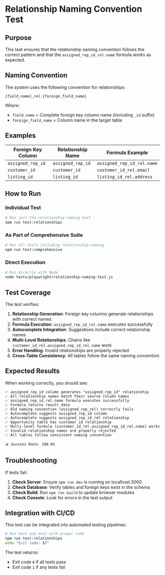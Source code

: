 # Relationship Naming Convention Test

## Purpose

This test ensures that the relationship naming convention follows the correct pattern and that the `assigned_rep_id_rel.name` formula works as expected.

## Naming Convention

The system uses the following convention for relationships:

```
{field_name}_rel.{foreign_field_name}
```

Where:
- `field_name` = Complete foreign key column name (including `_id` suffix)
- `foreign_field_name` = Column name in the target table

## Examples

| Foreign Key Column | Relationship Name | Formula Example |
|-------------------|-------------------|-----------------|
| `assigned_rep_id` | `assigned_rep_id` | `assigned_rep_id_rel.name` |
| `customer_id` | `customer_id` | `customer_id_rel.email` |
| `listing_id` | `listing_id` | `listing_id_rel.address` |

## How to Run

### Individual Test
```bash
# Run just the relationship naming test
npm run test:relationships
```

### As Part of Comprehensive Suite
```bash
# Run all tests including relationship naming
npm run test:comprehensive
```

### Direct Execution
```bash
# Run directly with Node
node tests/playwright/relationship-naming-test.js
```

## Test Coverage

The test verifies:

1. **Relationship Generation**: Foreign key columns generate relationships with correct names
2. **Formula Execution**: `assigned_rep_id_rel.name` executes successfully  
3. **Autocomplete Integration**: Suggestions include correct relationship names
4. **Multi-Level Relationships**: Chains like `customer_id_rel.assigned_rep_id_rel.name` work
5. **Error Handling**: Invalid relationships are properly rejected
6. **Cross-Table Consistency**: All tables follow the same naming convention

## Expected Results

When working correctly, you should see:

```
✅ assigned_rep_id column generates "assigned_rep_id" relationship
✅ All relationship names match their source column names  
✅ assigned_rep_id_rel.name formula executes successfully
✅ Formula returns result data
✅ Old naming convention (assigned_rep_rel) correctly fails
✅ Autocomplete suggests assigned_rep_id column
✅ Autocomplete suggests assigned_rep_id_rel relationship
✅ Opportunity table has customer_id relationship
✅ Multi-level formula (customer_id_rel.assigned_rep_id_rel.name) works
✅ Invalid relationship names are properly rejected
✅ All tables follow consistent naming convention

📊 Success Rate: 100.0%
```

## Troubleshooting

If tests fail:

1. **Check Server**: Ensure `npm run dev` is running on localhost:3000
2. **Check Database**: Verify tables and foreign keys exist in the schema
3. **Check Build**: Run `npm run build` to update browser modules
4. **Check Console**: Look for errors in the test output

## Integration with CI/CD

This test can be integrated into automated testing pipelines:

```bash
# Run test and exit with proper code
npm run test:relationships
echo "Exit code: $?"
```

The test returns:
- Exit code `0` if all tests pass
- Exit code `1` if any tests fail